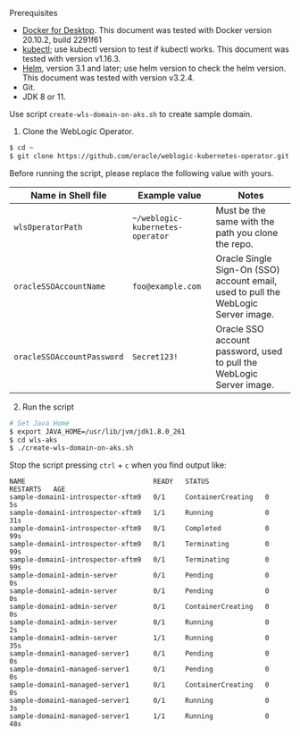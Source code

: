 Prerequisites

- [Docker for Desktop](https://www.docker.com/products/docker-desktop). This document was tested with Docker version 20.10.2, build 2291f61
- [kubectl](https://kubernetes-io-vnext-staging.netlify.com/docs/tasks/tools/install-kubectl/); use kubectl version to test if kubectl works. This document was tested with version v1.16.3.
- [Helm](https://helm.sh/docs/intro/install/), version 3.1 and later; use helm version to check the helm version. This document was tested with version v3.2.4.
- Git.
- JDK 8 or 11.

Use script `create-wls-domain-on-aks.sh` to create sample domain.

1. Clone the WebLogic Operator.

```bash
$ cd ~
$ git clone https://github.com/oracle/weblogic-kubernetes-operator.git
```

Before running the script, please replace the following value with yours.

| Name in Shell file | Example value | Notes |
|-------------------|---------------|-------|
| `wlsOperatorPath` | `~/weblogic-kubernetes-operator` | Must be the same with the path you clone the repo. |
| `oracleSSOAccountName` | `foo@example.com` | Oracle Single Sign-On (SSO) account email, used to pull the WebLogic Server image. |
| `oracleSSOAccountPassword` | `Secret123!` | Oracle SSO account password, used to pull the WebLogic Server image. |


2. Run the script

```bash
# Set Java Home
$ export JAVA_HOME=/usr/lib/jvm/jdk1.8.0_261
$ cd wls-aks
$ ./create-wls-domain-on-aks.sh
```

Stop the script pressing `ctrl` + `c` when you find output like:

```text
NAME                                READY   STATUS              RESTARTS   AGE
sample-domain1-introspector-xftm9   0/1     ContainerCreating   0          5s
sample-domain1-introspector-xftm9   1/1     Running             0          31s
sample-domain1-introspector-xftm9   0/1     Completed           0          99s
sample-domain1-introspector-xftm9   0/1     Terminating         0          99s
sample-domain1-introspector-xftm9   0/1     Terminating         0          99s
sample-domain1-admin-server         0/1     Pending             0          0s
sample-domain1-admin-server         0/1     Pending             0          0s
sample-domain1-admin-server         0/1     ContainerCreating   0          0s
sample-domain1-admin-server         0/1     Running             0          2s
sample-domain1-admin-server         1/1     Running             0          35s
sample-domain1-managed-server1      0/1     Pending             0          0s
sample-domain1-managed-server1      0/1     Pending             0          0s
sample-domain1-managed-server1      0/1     ContainerCreating   0          0s
sample-domain1-managed-server1      0/1     Running             0          3s
sample-domain1-managed-server1      1/1     Running             0          48s
```